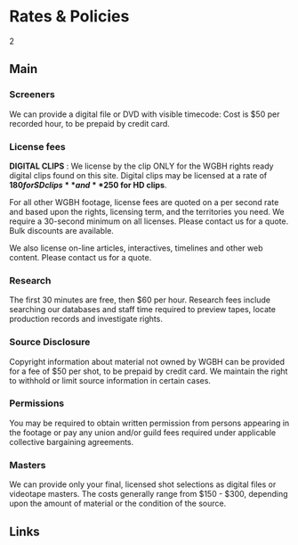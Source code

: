 # Rates & Policies

2

## Main

### Screeners 
We can provide a digital file or DVD with visible timecode:  Cost is $50 per recorded hour, to be prepaid by credit card.

### License fees
 **DIGITAL CLIPS** :  We license by the clip ONLY for the WGBH rights ready digital clips found on this site.  Digital clips may be licensed at a rate of **$180 for SD clips** and **$250 for HD clips**.  

For all other WGBH footage, license fees are quoted on a per second rate and based upon the rights, licensing term, and the territories you need. We require a 30-second minimum on all licenses.  Please contact us for a quote.  Bulk discounts are available.

We also license on-line articles, interactives, timelines and other web content.  Please contact us for a quote. 

### Research  
The first 30 minutes are free, then $60 per hour.
Research fees include searching our databases and staff time required to preview tapes, locate production records and investigate rights.

### Source Disclosure
Copyright information about material not owned by WGBH can be provided for a fee of $50 per shot, to be prepaid by credit card.  We maintain the right to withhold or limit source information in certain cases.

### Permissions
You may be required to obtain written permission from persons appearing in the footage or pay any union and/or guild fees required under applicable collective bargaining agreements.

### Masters
We can provide only your final, licensed shot selections as digital files or videotape masters.  The costs generally range from $150 - $300, depending upon the amount of material or the condition of the source.



## Links
